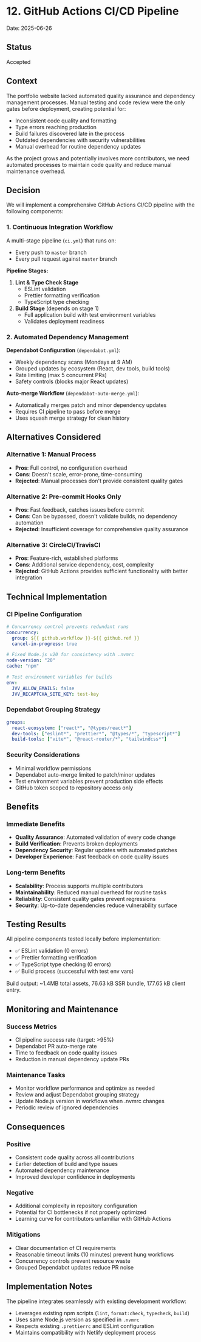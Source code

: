 # 12. GitHub Actions CI/CD Pipeline

Date: 2025-06-26

## Status

Accepted

## Context

The portfolio website lacked automated quality assurance and dependency
management processes. Manual testing and code review were the only gates before
deployment, creating potential for:

- Inconsistent code quality and formatting
- Type errors reaching production
- Build failures discovered late in the process
- Outdated dependencies with security vulnerabilities
- Manual overhead for routine dependency updates

As the project grows and potentially involves more contributors, we need
automated processes to maintain code quality and reduce manual maintenance
overhead.

## Decision

We will implement a comprehensive GitHub Actions CI/CD pipeline with the
following components:

### 1. Continuous Integration Workflow

A multi-stage pipeline (`ci.yml`) that runs on:

- Every push to `master` branch
- Every pull request against `master` branch

**Pipeline Stages:**

1. **Lint & Type Check Stage**
   - ESLint validation
   - Prettier formatting verification
   - TypeScript type checking
2. **Build Stage** (depends on stage 1)
   - Full application build with test environment variables
   - Validates deployment readiness

### 2. Automated Dependency Management

**Dependabot Configuration** (`dependabot.yml`):

- Weekly dependency scans (Mondays at 9 AM)
- Grouped updates by ecosystem (React, dev tools, build tools)
- Rate limiting (max 5 concurrent PRs)
- Safety controls (blocks major React updates)

**Auto-merge Workflow** (`dependabot-auto-merge.yml`):

- Automatically merges patch and minor dependency updates
- Requires CI pipeline to pass before merge
- Uses squash merge strategy for clean history

## Alternatives Considered

### Alternative 1: Manual Process

- **Pros**: Full control, no configuration overhead
- **Cons**: Doesn't scale, error-prone, time-consuming
- **Rejected**: Manual processes don't provide consistent quality gates

### Alternative 2: Pre-commit Hooks Only

- **Pros**: Fast feedback, catches issues before commit
- **Cons**: Can be bypassed, doesn't validate builds, no dependency automation
- **Rejected**: Insufficient coverage for comprehensive quality assurance

### Alternative 3: CircleCI/TravisCI

- **Pros**: Feature-rich, established platforms
- **Cons**: Additional service dependency, cost, complexity
- **Rejected**: GitHub Actions provides sufficient functionality with better
  integration

## Technical Implementation

### CI Pipeline Configuration

```yaml
# Concurrency control prevents redundant runs
concurrency:
  group: ${{ github.workflow }}-${{ github.ref }}
  cancel-in-progress: true

# Fixed Node.js v20 for consistency with .nvmrc
node-version: "20"
cache: "npm"

# Test environment variables for builds
env:
  JVV_ALLOW_EMAILS: false
  JVV_RECAPTCHA_SITE_KEY: test-key
```

### Dependabot Grouping Strategy

```yaml
groups:
  react-ecosystem: ["react*", "@types/react*"]
  dev-tools: ["eslint*", "prettier*", "@types/*", "typescript*"]
  build-tools: ["vite*", "@react-router/*", "tailwindcss*"]
```

### Security Considerations

- Minimal workflow permissions
- Dependabot auto-merge limited to patch/minor updates
- Test environment variables prevent production side effects
- GitHub token scoped to repository access only

## Benefits

### Immediate Benefits

- **Quality Assurance**: Automated validation of every code change
- **Build Verification**: Prevents broken deployments
- **Dependency Security**: Regular updates with automated patches
- **Developer Experience**: Fast feedback on code quality issues

### Long-term Benefits

- **Scalability**: Process supports multiple contributors
- **Maintainability**: Reduced manual overhead for routine tasks
- **Reliability**: Consistent quality gates prevent regressions
- **Security**: Up-to-date dependencies reduce vulnerability surface

## Testing Results

All pipeline components tested locally before implementation:

- ✅ ESLint validation (0 errors)
- ✅ Prettier formatting verification
- ✅ TypeScript type checking (0 errors)
- ✅ Build process (successful with test env vars)

Build output: ~1.4MB total assets, 76.63 kB SSR bundle, 177.65 kB client entry.

## Monitoring and Maintenance

### Success Metrics

- CI pipeline success rate (target: >95%)
- Dependabot PR auto-merge rate
- Time to feedback on code quality issues
- Reduction in manual dependency update PRs

### Maintenance Tasks

- Monitor workflow performance and optimize as needed
- Review and adjust Dependabot grouping strategy
- Update Node.js version in workflows when .nvmrc changes
- Periodic review of ignored dependencies

## Consequences

### Positive

- Consistent code quality across all contributions
- Earlier detection of build and type issues
- Automated dependency maintenance
- Improved developer confidence in deployments

### Negative

- Additional complexity in repository configuration
- Potential for CI bottlenecks if not properly optimized
- Learning curve for contributors unfamiliar with GitHub Actions

### Mitigations

- Clear documentation of CI requirements
- Reasonable timeout limits (10 minutes) prevent hung workflows
- Concurrency controls prevent resource waste
- Grouped Dependabot updates reduce PR noise

## Implementation Notes

The pipeline integrates seamlessly with existing development workflow:

- Leverages existing npm scripts (`lint`, `format:check`, `typecheck`, `build`)
- Uses same Node.js version as specified in `.nvmrc`
- Respects existing `.prettierrc` and ESLint configuration
- Maintains compatibility with Netlify deployment process
